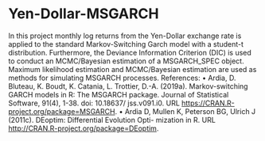# Yen-Dollar-MSGARCH
In this project monthly log returns from the Yen-Dollar exchange rate is applied to the standard Markov-Switching Garch model with a student-t distribution. Furthermore, the Deviance Information Criterion (DIC) is used to conduct an MCMC/Bayesian estimation of a MSGARCH_SPEC object. Maximum likelihood estimation and MCMC/Bayesian estimation are used as methods for simulating MSGARCH processes.
References:
    • Ardia, D. Bluteau, K. Boudt, K. Catania, L. Trottier, D.-A. (2019a). Markov-switching GARCH models in R: The MSGARCH package. Journal of Statistical Software, 91(4), 1-38. doi: 10.18637/ jss.v091.i0. URL https://CRAN.R-project.org/package=MSGARCH.
    • Ardia D, Mullen K, Peterson BG, Ulrich J (2011c). DEoptim: Differential Evolution Opti- mization in R. URL http://CRAN.R-project.org/package=DEoptim.
